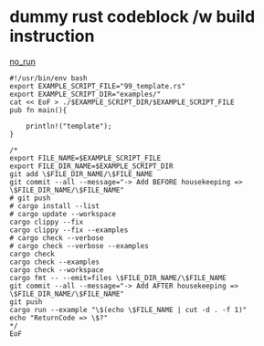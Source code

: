 # dummy rust codeblock /w build instruction

[no_run](https://doc.rust-lang.org/rustdoc/write-documentation/documentation-tests.html#attributes)

```rust,no_run
#!/usr/bin/env bash
export EXAMPLE_SCRIPT_FILE="99_template.rs"
export EXAMPLE_SCRIPT_DIR="examples/"
cat << EoF > ./$EXAMPLE_SCRIPT_DIR/$EXAMPLE_SCRIPT_FILE
pub fn main(){

    println!("template");
}

/*
export FILE_NAME=$EXAMPLE_SCRIPT_FILE
export FILE_DIR_NAME=$EXAMPLE_SCRIPT_DIR
git add \$FILE_DIR_NAME/\$FILE_NAME
git commit --all --message="-> Add BEFORE housekeeping => \$FILE_DIR_NAME/\$FILE_NAME"
# git push
# cargo install --list
# cargo update --workspace
cargo clippy --fix
cargo clippy --fix --examples
# cargo check --verbose
# cargo check --verbose --examples
cargo check
cargo check --examples
cargo check --workspace
cargo fmt -- --emit=files \$FILE_DIR_NAME/\$FILE_NAME
git commit --all --message="-> Add AFTER housekeeping => \$FILE_DIR_NAME/\$FILE_NAME"
git push
cargo run --example "\$(echo \$FILE_NAME | cut -d . -f 1)"
echo "ReturnCode => \$?"
*/
EoF

```
